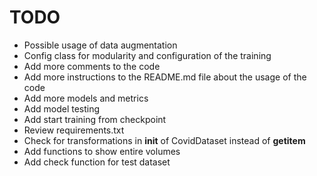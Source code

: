 # TODO
- Possible usage of data augmentation
- Config class for modularity and configuration of the training
- Add more comments to the code
- Add more instructions to the README.md file about the usage of the code
- Add more models and metrics
- Add model testing
- Add start training from checkpoint
- Review requirements.txt
- Check for transformations in __init__ of CovidDataset instead of __getitem__
- Add functions to show entire volumes
- Add check function for test dataset
